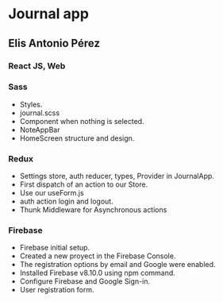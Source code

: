 # Journal app

## Elis Antonio Pérez

### React JS, Web

### Sass
- Styles.
 - journal.scss
 - Component when nothing is selected.
 - NoteAppBar
 - HomeScreen structure and design.

### Redux
- Settings store, auth reducer, types, Provider in JournalApp.
- First dispatch of an action to our Store.
 - Use our useForm.js
 - auth action login and logout.
- Thunk Middleware for Asynchronous actions

### Firebase
- Firebase initial setup.
 - Created a new proyect in the Firebase Console.
 - The registration options by email and Google were enabled.
 - Installed Firebase v8.10.0 using npm command.
- Configure Firebase and Google Sign-in.
- User registration form.
